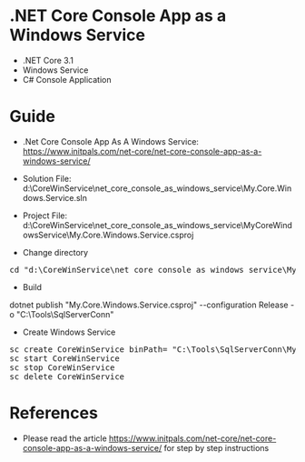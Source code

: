 # .NET Core Console App as a Windows Service
+ .NET Core 3.1
+ Windows Service
+ C# Console Application

# Guide
+ .Net Core Console App As A Windows Service: https://www.initpals.com/net-core/net-core-console-app-as-a-windows-service/

+ Solution File: 	d:\CoreWinService\net_core_console_as_windows_service\My.Core.Windows.Service.sln
+ Project File: 	d:\CoreWinService\net_core_console_as_windows_service\MyCoreWindowsService\My.Core.Windows.Service.csproj

+ Change directory
<pre>
cd "d:\CoreWinService\net_core_console_as_windows_service\MyCoreWindowsService"
</pre>

+ Build
</pre>
dotnet publish "My.Core.Windows.Service.csproj" --configuration Release -o "C:\Tools\SqlServerConn"
</pre>

+ Create Windows Service
<pre>
sc create CoreWinService binPath= "C:\Tools\SqlServerConn\My.Core.Windows.Service.exe"
sc start CoreWinService
sc stop CoreWinService
sc delete CoreWinService
</pre>

# References
+ Please read the article https://www.initpals.com/net-core/net-core-console-app-as-a-windows-service/ for step by step instructions
